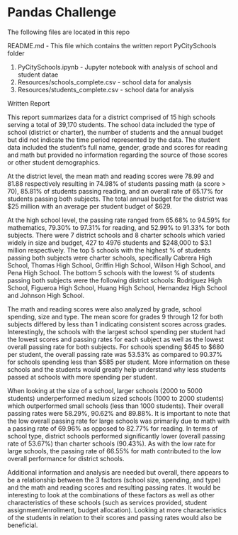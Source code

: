# Pandas Challenge

The following files are located in this repo

README.md - This file which contains the written report
PyCitySchools folder
1. PyCitySchools.ipynb - Jupyter notebook with analysis of school and student datae
2. Resources/schools_complete.csv - school data for analysis
3. Resources/students_complete.csv - school data for analysis

Written Report

This report summarizes data for a district comprised of 15 high schools serving a total of 39,170 students. The school data included the type of school (district or charter), the number of students and the annual budget but did not indicate the time period represented by the data. The student data included the student’s full name, gender, grade and scores for reading and math but provided no information regarding the source of those scores or other student demographics.

At the district level, the mean math and reading scores were 78.99 and 81.88 respectively resulting in 74.98% of students passing math (a score > 70), 85.81% of students passing reading, and an overall rate of 65.17% for students passing both subjects. The total annual budget for the district was $25 million with an average per student budget of $629.

At the high school level, the passing rate ranged from 65.68% to 94.59% for mathematics, 79.30% to 97.31% for reading, and 52.99% to 91.33% for both subjects. There were 7 district schools and 8 charter schools which varied widely in size and budget, 427 to 4976 students and $248,000 to $3.1 million respectively. The top 5 schools with the highest % of students passing both subjects were charter schools, specifically Cabrera High School, Thomas High School, Griffin High School, Wilson High School, and Pena High School. The bottom 5 schools with the lowest % of students passing both subjects were the following district schools: Rodriguez High School, Figueroa High School, Huang High School, Hernandez High School and Johnson High School.

The math and reading scores were also analyzed by grade, school spending, size and type. The mean score for grades 9 through 12 for both subjects differed by less than 1 indicating consistent scores across grades. Interestingly, the schools with the largest school spending per student had the lowest scores and passing rates for each subject as well as the lowest overall passing rate for both subjects. For schools spending $645 to $680 per student, the overall passing rate was 53.53% as compared to 90.37% for schools spending less than $585 per student. More information on these schools and the students would greatly help understand why less students passed at schools with more spending per student.

When looking at the size of a school, larger schools (2000 to 5000 students) underperformed medium sized schools (1000 to 2000 students) which outperformed small schools (less than 1000 students). Their overall passing rates were 58.29%, 90.62% and 89.88%. It is important to note that the low overall passing rate for large schools was primarily due to math with a passing rate of 69.96% as opposed to 82.77% for reading.  In terms of school type, district schools performed significantly lower (overall passing rate of 53.67%) than charter schools (90.43%). As with the low rate for large schools, the passing rate of 66.55% for math contributed to the low overall performance for district schools.

Additional information and analysis are needed but overall, there appears to be a relationship between the 3 factors (school size, spending, and type) and the math and reading scores and resulting passing rates. It would be interesting to look at the combinations of these factors as well as other characteristics of these schools (such as services provided, student assignment/enrollment, budget allocation). Looking at more characteristics of the students in relation to their scores and passing rates would also be beneficial.
